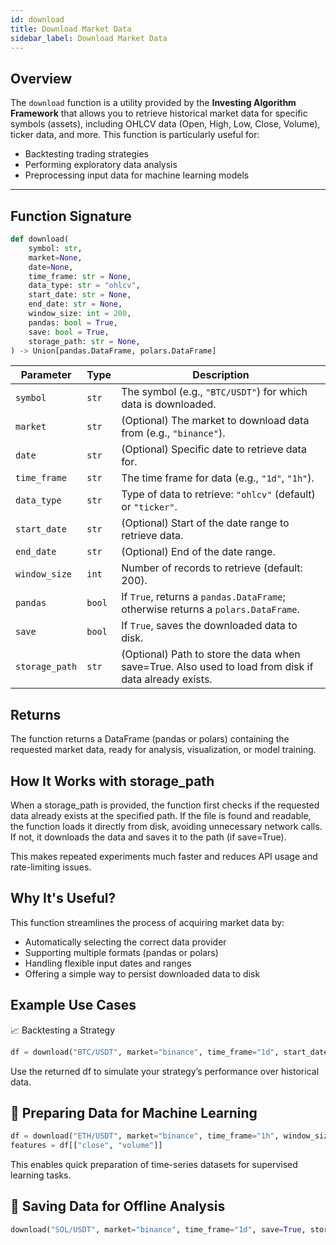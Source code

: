 ```yaml
---
id: download
title: Download Market Data
sidebar_label: Download Market Data
---
```


## Overview

The `download` function is a utility provided by the **Investing Algorithm Framework** that allows you to retrieve historical market data for specific symbols (assets), including OHLCV data (Open, High, Low, Close, Volume), ticker data, and more. This function is particularly useful for:

- Backtesting trading strategies
- Performing exploratory data analysis
- Preprocessing input data for machine learning models

---

## Function Signature

```python
def download(
    symbol: str,
    market=None,
    date=None,
    time_frame: str = None,
    data_type: str = "ohlcv",
    start_date: str = None,
    end_date: str = None,
    window_size: int = 200,
    pandas: bool = True,
    save: bool = True,
    storage_path: str = None,
) -> Union[pandas.DataFrame, polars.DataFrame]
```

| Parameter      | Type   | Description                                                                                            |
| -------------- | ------ |--------------------------------------------------------------------------------------------------------|
| `symbol`       | `str`  | The symbol (e.g., `"BTC/USDT"`) for which data is downloaded.                                          |
| `market`       | `str`  | (Optional) The market to download data from (e.g., `"binance"`).                                       |
| `date`         | `str`  | (Optional) Specific date to retrieve data for.                                                         |
| `time_frame`   | `str`  | The time frame for data (e.g., `"1d"`, `"1h"`).                                                        |
| `data_type`    | `str`  | Type of data to retrieve: `"ohlcv"` (default) or `"ticker"`.                                           |
| `start_date`   | `str`  | (Optional) Start of the date range to retrieve data.                                                   |
| `end_date`     | `str`  | (Optional) End of the date range.                                                                      |
| `window_size`  | `int`  | Number of records to retrieve (default: 200).                                                          |
| `pandas`       | `bool` | If `True`, returns a `pandas.DataFrame`; otherwise returns a `polars.DataFrame`.                       |
| `save`         | `bool` | If `True`, saves the downloaded data to disk.                                                          |
| `storage_path` | `str`  | (Optional) Path to store the data when save=True. Also used to load from disk if data already exists.  |


## Returns
The function returns a DataFrame (pandas or polars) containing the requested market data, ready for analysis, visualization, or model training.

## How It Works with storage_path
When a storage_path is provided, the function first checks if the requested data already exists at the specified path. If the file is found and readable, the function loads it directly from disk, avoiding unnecessary network calls. If not, it downloads the data and saves it to the path (if save=True).

This makes repeated experiments much faster and reduces API usage and rate-limiting issues.

## Why It's Useful?
This function streamlines the process of acquiring market data by:
* Automatically selecting the correct data provider 
* Supporting multiple formats (pandas or polars)
* Handling flexible input dates and ranges 
* Offering a simple way to persist downloaded data to disk

## Example Use Cases
📈 Backtesting a Strategy

```python
df = download("BTC/USDT", market="binance", time_frame="1d", start_date="2021-01-01", end_date="2022-01-01")
```
Use the returned df to simulate your strategy’s performance over historical data.

## 🧠 Preparing Data for Machine Learning
```python
df = download("ETH/USDT", market="binance", time_frame="1h", window_size=500, pandas=True)
features = df[["close", "volume"]]
```

This enables quick preparation of time-series datasets for supervised learning tasks.

## 💾 Saving Data for Offline Analysis

```python
download("SOL/USDT", market="binance", time_frame="1d", save=True, storage_path="./data/")
```
